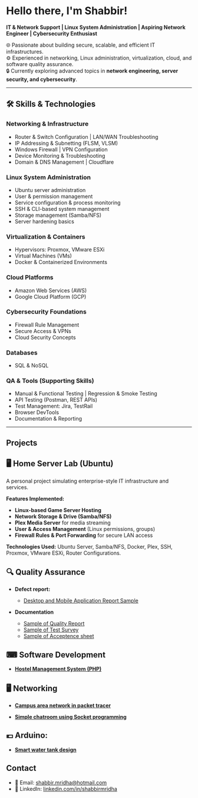 <h1>Hello there, I'm Shabbir! </h1>

**IT & Network Support | Linux System Administration | Aspiring Network Engineer | Cybersecurity Enthusiast**  

🌐 Passionate about building secure, scalable, and efficient IT infrastructures.  
⚙️ Experienced in networking, Linux administration, virtualization, cloud, and software quality assurance.  
🔒 Currently exploring advanced topics in **network engineering, server security, and cybersecurity**.  

---

## 🛠️ Skills & Technologies  

### Networking & Infrastructure  
- Router & Switch Configuration | LAN/WAN Troubleshooting  
- IP Addressing & Subnetting (FLSM, VLSM)  
- Windows Firewall | VPN Configuration  
- Device Monitoring & Troubleshooting  
- Domain & DNS Management | Cloudflare  

### Linux System Administration  
- Ubuntu server administration  
- User & permission management  
- Service configuration & process monitoring  
- SSH & CLI-based system management  
- Storage management (Samba/NFS)  
- Server hardening basics  

### Virtualization & Containers  
- Hypervisors: Proxmox, VMware ESXi 
- Virtual Machines (VMs)  
- Docker & Containerized Environments  

### Cloud Platforms  
- Amazon Web Services (AWS)  
- Google Cloud Platform (GCP)  

### Cybersecurity Foundations  
- Firewall Rule Management  
- Secure Access & VPNs  
- Cloud Security Concepts  

### Databases  
- SQL & NoSQL  

### QA & Tools (Supporting Skills)  
- Manual & Functional Testing | Regression & Smoke Testing  
- API Testing (Postman, REST APIs)  
- Test Management: Jira, TestRail  
- Browser DevTools  
- Documentation & Reporting  
---

## Projects  
<h2>🖥 Home Server Lab (Ubuntu) </h2>
A personal project simulating enterprise-style IT infrastructure and services.  

**Features Implemented:**  
- **Linux-based Game Server Hosting**  
- **Network Storage & Drive (Samba/NFS)**  
- **Plex Media Server** for media streaming  
- **User & Access Management** (Linux permissions, groups)  
- **Firewall Rules & Port Forwarding** for secure LAN access  

**Technologies Used:** Ubuntu Server, Samba/NFS, Docker, Plex, SSH, Proxmox, VMware ESXi, Router Configurations.  

<h2>🔍 Quality Assurance</h2>

- <b>Defect report:</b>
  - [Desktop and Mobile Application Report Sample](https://github.com/MrShabbir01/Bug-reports-in-Jira)

- <b>Documentation</b>
  - [Sample of Quality Report](https://github.com/MrShabbir01/Quality-Report)
  - [Sample of Test Survey](https://github.com/MrShabbir01/Test-Survey.git)
  - [Sample of Acceptence sheet](https://github.com/MrShabbir01)

<h2>⌨ Software Development</h2>

  - <b> [Hostel Management System (PHP)](https://github.com/MrShabbir01/Hostel-Management-System) </b>
  
<h2>🖥 Networking</h2>

  - <b> [Campus area network in packet tracer](https://github.com/MrShabbir01/Campus-Area-Network) </b>

  - <b> [Simple chatroom using Socket programming](https://github.com/MrShabbir01/Client-server-chatroom.) </b>

<h2>💶 Arduino: </h2>

  - <b> [Smart water tank design](https://github.com/MrShabbir01/Automated-Water-system-Arduino-Uno-) </b>


## Contact

- 📧 Email: [shabbir.mridha@hotmail.com](mailto:shabbir.mridha@hotmail.com)  
- 💼 LinkedIn: [linkedin.com/in/shabbirmridha](https://linkedin.com/in/shabbirmridha)  
